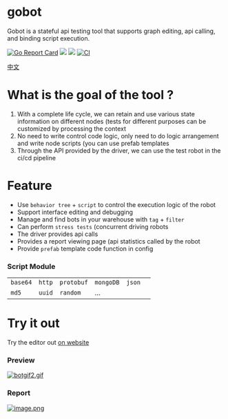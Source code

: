 # gobot
Gobot is a stateful api testing tool that supports graph editing, api calling, and binding script execution.

[![Go Report Card](https://goreportcard.com/badge/github.com/pojol/gobot)](https://goreportcard.com/report/github.com/pojol/gobot)
[![](https://img.shields.io/badge/%E6%96%87%E6%A1%A3-Doc-2ca5e0?style=flat&logo=github)](https://pojol.gitee.io/gobot/#/)
[![](https://img.shields.io/badge/Trello-Todo-2ca5e0?style=flat&logo=trello)](https://trello.com/b/8eDZ6h7n/)
[![CI](https://github.com/pojol/gobot/actions/workflows/dockerimage.yml/badge.svg?branch=develop)](https://github.com/pojol/gobot/actions/workflows/dockerimage.yml)

[中文](https://github.com/pojol/gobot/blob/master/README_CN.md)

# What is the goal of the tool ?
1. With a complete life cycle, we can retain and use various state information on different nodes (tests for different purposes can be customized by processing the context
2. No need to write control code logic, only need to do logic arrangement and write node scripts (you can use prefab templates
3. Through the API provided by the driver, we can use the test robot in the ci/cd pipeline

# Feature
* Use `behavior tree` + `script` to control the execution logic of the robot
* Support interface editing and debugging
* Manage and find bots in your warehouse with `tag` + `filter`
* Can perform `stress tests` (concurrent driving robots
* The driver provides api calls
* Provides a report viewing page (api statistics called by the robot
* Provide `prefab` template code function in config

### Script Module
|||||||
|-|-|-|-|-|-|
|`base64`|`http`|`protobuf`|`mongoDB`|`json`|
|`md5`|`uuid`|`random`|...|

# Try it out
Try the editor out [on website](http://123.60.17.61:7777)

### Preview
[![botgif2.gif](https://i.postimg.cc/SNKQG50m/botgif2.gif)](https://www.bilibili.com/video/BV1sS4y1z7Dg?share_source=copy_web)




### Report
[![image.png](https://i.postimg.cc/4d3TTrvf/image.png)](https://postimg.cc/yJ2Gmprt)